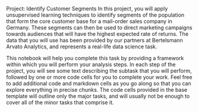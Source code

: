 Project: Identify Customer Segments
In this project, you will apply unsupervised learning techniques to identify segments of the population that form the core customer base for a mail-order sales company in Germany. These segments can then be used to direct marketing campaigns towards audiences that will have the highest expected rate of returns. The data that you will use has been provided by our partners at Bertelsmann Arvato Analytics, and represents a real-life data science task.

This notebook will help you complete this task by providing a framework within which you will perform your analysis steps. In each step of the project, you will see some text describing the subtask that you will perform, followed by one or more code cells for you to complete your work. Feel free to add additional code and markdown cells as you go along so that you can explore everything in precise chunks. The code cells provided in the base template will outline only the major tasks, and will usually not be enough to cover all of the minor tasks that comprise it.
